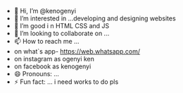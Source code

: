 - 👋 Hi, I’m @kenogenyi
- 👀 I’m interested in ...developing and designing websites
- 🌱 I’m good i n HTML CSS and JS
- 💞️ I’m looking to collaborate on ... 
- 📫 How to reach me ...
- on what`s app- https://web.whatsapp.com/
- on   instagram as ogenyi ken
- on facebook as kenogenyi
- 😄 Pronouns: ...
- ⚡ Fun fact: ...
i need works to do pls
<!---
kenogenyi/kenogenyi is a ✨ special ✨ repository because its `README.md` (this file) appears on your GitHub profile.
You can click the Preview link to take a look at your changes.
--->
